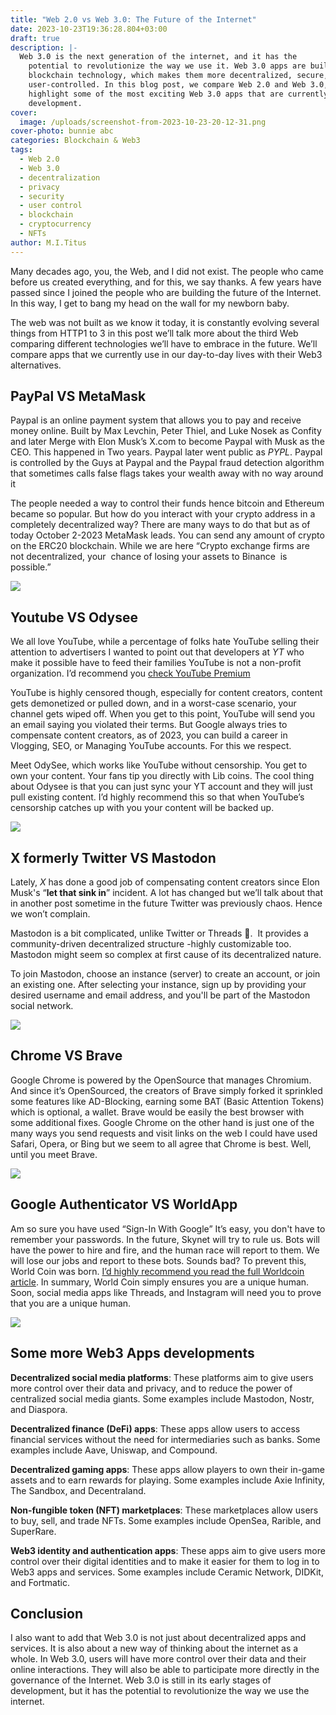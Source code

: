 ```yaml
---
title: "Web 2.0 vs Web 3.0: The Future of the Internet"
date: 2023-10-23T19:36:28.804+03:00
draft: true
description: |-
  Web 3.0 is the next generation of the internet, and it has the
    potential to revolutionize the way we use it. Web 3.0 apps are built on
    blockchain technology, which makes them more decentralized, secure, and
    user-controlled. In this blog post, we compare Web 2.0 and Web 3.0, and
    highlight some of the most exciting Web 3.0 apps that are currently in
    development.
cover:
  image: /uploads/screenshot-from-2023-10-23-20-12-31.png
cover-photo: bunnie abc
categories: Blockchain & Web3
tags:
  - Web 2.0
  - Web 3.0
  - decentralization
  - privacy
  - security
  - user control
  - blockchain
  - cryptocurrency
  - NFTs
author: M.I.Titus
---
```

Many decades ago, you, the Web, and I did not exist. The people who came before us created everything, and for this, we say thanks. A few years have passed since I joined the people who are building the future of the Internet. In this way, I get to bang my head on the wall for my newborn baby. 

The web was not built as we know it today, it is constantly evolving several things from HTTP1 to 3 in this post we’ll talk more about the third Web comparing different technologies we’ll have to embrace in the future. We’ll compare apps that we currently use in our day-to-day lives with their Web3 alternatives.

## PayPal VS MetaMask

Paypal is an online payment system that allows you to pay and receive money online. Built by Max Levchin, Peter Thiel, and Luke Nosek as Confity and later Merge with Elon Musk’s X.com to become Paypal with Musk as the CEO. This happened in Two years. Paypal later went public as _PYPL_. Paypal is controlled by the Guys at Paypal and the Paypal fraud detection algorithm that sometimes calls false flags takes your wealth away with no way around it

The people needed a way to control their funds hence bitcoin and Ethereum became so popular. But how do you interact with your crypto address in a completely decentralized way? There are many ways to do that but as of today October 2-2023 MetaMask leads. You can send any amount of crypto on the ERC20 blockchain. While we are here “Crypto exchange firms are not decentralized, your  chance of losing your assets to Binance  is possible.”

![](/uploads/web2vsweb31.jpeg)

## Youtube VS Odysee

We all love YouTube, while a percentage of folks hate YouTube selling their attention to advertisers I wanted to point out that developers at _YT_ who make it possible have to feed their families YouTube is not a non-profit organization. I’d recommend you [check YouTube Premium](https://www.youtube.com/premium)

YouTube is highly censored though, especially for content creators, content gets demonetized or pulled down, and in a worst-case scenario, your channel gets wiped off. When you get to this point, YouTube will send you an email saying you violated their terms. But Google always tries to compensate content creators, as of 2023, you can build a career in Vlogging, SEO, or Managing YouTube accounts. For this we respect.

Meet OdySee, which works like YouTube without censorship. You get to own your content. Your fans tip you directly with Lib coins. The cool thing about Odysee is that you can just sync your YT account and they will just pull existing content. I’d highly recommend this so that when YouTube’s censorship catches up with you your content will be backed up.

![](/uploads/web2vsweb32.jpeg)

## X formerly Twitter VS Mastodon

Lately, _X_ has done a good job of compensating content creators since Elon Musk's “**let that sink in**” incident. A lot has changed but we’ll talk about that in another post sometime in the future Twitter was previously chaos. Hence we won’t complain.

Mastodon is a bit complicated, unlike Twitter or Threads 🙂.  It provides a community-driven decentralized structure -highly customizable too. Mastodon might seem so complex at first cause of its decentralized nature.

To join Mastodon, choose an instance (server) to create an account, or join an existing one. After selecting your instance, sign up by providing your desired username and email address, and you'll be part of the Mastodon social network.

![](/uploads/web2vsweb313.jpeg)

## Chrome VS Brave

Google Chrome is powered by the OpenSource that manages Chromium. And since it’s OpenSourced, the creators of Brave simply forked it sprinkled some features like AD-Blocking, earning some BAT (Basic Attention Tokens) which is optional, a wallet. Brave would be easily the best browser with some additional fixes. Google Chrome on the other hand is just one of the many ways you send requests and visit links on the web I could have used Safari, Opera, or Bing but we seem to all agree that Chrome is best. Well, until you meet Brave.

![](/uploads/web2vsweb314.jpeg)

## Google Authenticator VS WorldApp

Am so sure you have used “Sign-In With Google” It’s easy, you don't have to remember your passwords. In the future, Skynet will try to rule us. Bots will have the power to hire and fire, and the human race will report to them. We will lose our jobs and report to these bots. Sounds bad? To prevent this, World Coin was born. [I’d highly recommend you read the full Worldcoin article](https://www.bunnieabc.com/post/worldcoin-the-orb-cryptocurrency-with-a-unique-airdrop-system/). In summary, World Coin simply ensures you are a unique human. Soon, social media apps like Threads, and Instagram will need you to prove that you are a unique human. 

![](/uploads/web2vsweb315.jpeg)

## Some more Web3 Apps developments

**Decentralized social media platforms**: These platforms aim to give users more control over their data and privacy, and to reduce the power of centralized social media giants. Some examples include Mastodon, Nostr, and Diaspora. 

**Decentralized finance (DeFi) apps**: These apps allow users to access financial services without the need for intermediaries such as banks. Some examples include Aave, Uniswap, and Compound. 

**Decentralized gaming apps**: These apps allow players to own their in-game assets and to earn rewards for playing. Some examples include Axie Infinity, The Sandbox, and Decentraland. 

**Non-fungible token (NFT) marketplaces**: These marketplaces allow users to buy, sell, and trade NFTs. Some examples include OpenSea, Rarible, and SuperRare. 

**Web3 identity and authentication apps**: These apps aim to give users more control over their digital identities and to make it easier for them to log in to Web3 apps and services. Some examples include Ceramic Network, DIDKit, and Fortmatic.

## Conclusion

I also want to add that Web 3.0 is not just about decentralized apps and services. It is also about a new way of thinking about the internet as a whole. In Web 3.0, users will have more control over their data and their online interactions. They will also be able to participate more directly in the governance of the Internet. Web 3.0 is still in its early stages of development, but it has the potential to revolutionize the way we use the internet.
